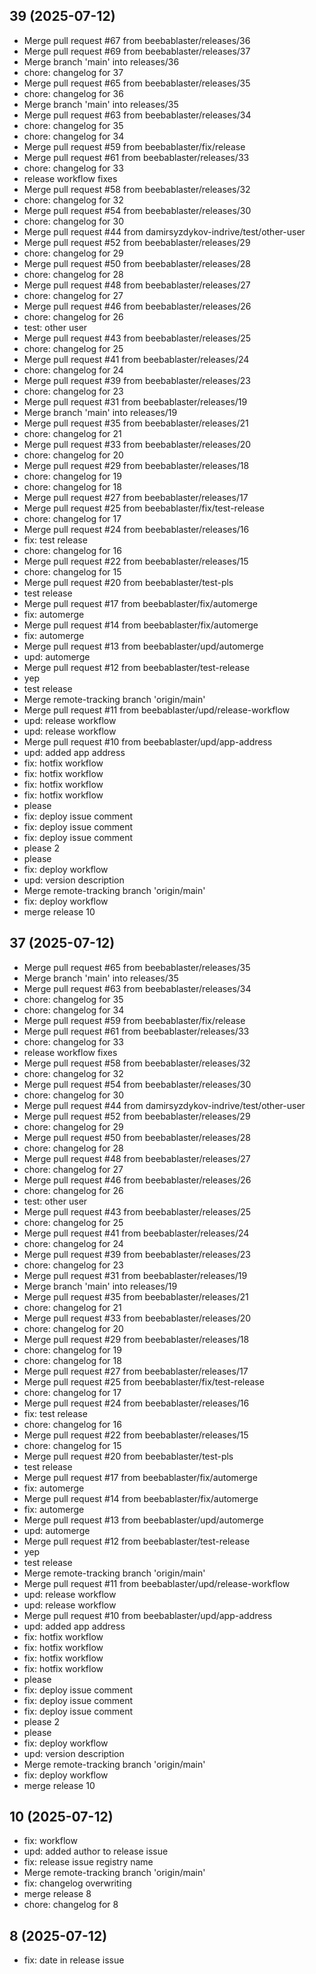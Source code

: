 ## 39 (2025-07-12)
- Merge pull request #67 from beebablaster/releases/36
- Merge pull request #69 from beebablaster/releases/37
- Merge branch 'main' into releases/36
- chore: changelog for 37
- Merge pull request #65 from beebablaster/releases/35
- chore: changelog for 36
- Merge branch 'main' into releases/35
- Merge pull request #63 from beebablaster/releases/34
- chore: changelog for 35
- chore: changelog for 34
- Merge pull request #59 from beebablaster/fix/release
- Merge pull request #61 from beebablaster/releases/33
- chore: changelog for 33
- release workflow fixes
- Merge pull request #58 from beebablaster/releases/32
- chore: changelog for 32
- Merge pull request #54 from beebablaster/releases/30
- chore: changelog for 30
- Merge pull request #44 from damirsyzdykov-indrive/test/other-user
- Merge pull request #52 from beebablaster/releases/29
- chore: changelog for 29
- Merge pull request #50 from beebablaster/releases/28
- chore: changelog for 28
- Merge pull request #48 from beebablaster/releases/27
- chore: changelog for 27
- Merge pull request #46 from beebablaster/releases/26
- chore: changelog for 26
- test: other user
- Merge pull request #43 from beebablaster/releases/25
- chore: changelog for 25
- Merge pull request #41 from beebablaster/releases/24
- chore: changelog for 24
- Merge pull request #39 from beebablaster/releases/23
- chore: changelog for 23
- Merge pull request #31 from beebablaster/releases/19
- Merge branch 'main' into releases/19
- Merge pull request #35 from beebablaster/releases/21
- chore: changelog for 21
- Merge pull request #33 from beebablaster/releases/20
- chore: changelog for 20
- Merge pull request #29 from beebablaster/releases/18
- chore: changelog for 19
- chore: changelog for 18
- Merge pull request #27 from beebablaster/releases/17
- Merge pull request #25 from beebablaster/fix/test-release
- chore: changelog for 17
- Merge pull request #24 from beebablaster/releases/16
- fix: test release
- chore: changelog for 16
- Merge pull request #22 from beebablaster/releases/15
- chore: changelog for 15
- Merge pull request #20 from beebablaster/test-pls
- test release
- Merge pull request #17 from beebablaster/fix/automerge
- fix: automerge
- Merge pull request #14 from beebablaster/fix/automerge
- fix: automerge
- Merge pull request #13 from beebablaster/upd/automerge
- upd: automerge
- Merge pull request #12 from beebablaster/test-release
- yep
- test release
- Merge remote-tracking branch 'origin/main'
- Merge pull request #11 from beebablaster/upd/release-workflow
- upd: release workflow
- upd: release workflow
- Merge pull request #10 from beebablaster/upd/app-address
- upd: added app address
- fix: hotfix workflow
- fix: hotfix workflow
- fix: hotfix workflow
- fix: hotfix workflow
- please
- fix: deploy issue comment
- fix: deploy issue comment
- fix: deploy issue comment
- please 2
- please
- fix: deploy workflow
- upd: version description
- Merge remote-tracking branch 'origin/main'
- fix: deploy workflow
- merge release 10

## 37 (2025-07-12)
- Merge pull request #65 from beebablaster/releases/35
- Merge branch 'main' into releases/35
- Merge pull request #63 from beebablaster/releases/34
- chore: changelog for 35
- chore: changelog for 34
- Merge pull request #59 from beebablaster/fix/release
- Merge pull request #61 from beebablaster/releases/33
- chore: changelog for 33
- release workflow fixes
- Merge pull request #58 from beebablaster/releases/32
- chore: changelog for 32
- Merge pull request #54 from beebablaster/releases/30
- chore: changelog for 30
- Merge pull request #44 from damirsyzdykov-indrive/test/other-user
- Merge pull request #52 from beebablaster/releases/29
- chore: changelog for 29
- Merge pull request #50 from beebablaster/releases/28
- chore: changelog for 28
- Merge pull request #48 from beebablaster/releases/27
- chore: changelog for 27
- Merge pull request #46 from beebablaster/releases/26
- chore: changelog for 26
- test: other user
- Merge pull request #43 from beebablaster/releases/25
- chore: changelog for 25
- Merge pull request #41 from beebablaster/releases/24
- chore: changelog for 24
- Merge pull request #39 from beebablaster/releases/23
- chore: changelog for 23
- Merge pull request #31 from beebablaster/releases/19
- Merge branch 'main' into releases/19
- Merge pull request #35 from beebablaster/releases/21
- chore: changelog for 21
- Merge pull request #33 from beebablaster/releases/20
- chore: changelog for 20
- Merge pull request #29 from beebablaster/releases/18
- chore: changelog for 19
- chore: changelog for 18
- Merge pull request #27 from beebablaster/releases/17
- Merge pull request #25 from beebablaster/fix/test-release
- chore: changelog for 17
- Merge pull request #24 from beebablaster/releases/16
- fix: test release
- chore: changelog for 16
- Merge pull request #22 from beebablaster/releases/15
- chore: changelog for 15
- Merge pull request #20 from beebablaster/test-pls
- test release
- Merge pull request #17 from beebablaster/fix/automerge
- fix: automerge
- Merge pull request #14 from beebablaster/fix/automerge
- fix: automerge
- Merge pull request #13 from beebablaster/upd/automerge
- upd: automerge
- Merge pull request #12 from beebablaster/test-release
- yep
- test release
- Merge remote-tracking branch 'origin/main'
- Merge pull request #11 from beebablaster/upd/release-workflow
- upd: release workflow
- upd: release workflow
- Merge pull request #10 from beebablaster/upd/app-address
- upd: added app address
- fix: hotfix workflow
- fix: hotfix workflow
- fix: hotfix workflow
- fix: hotfix workflow
- please
- fix: deploy issue comment
- fix: deploy issue comment
- fix: deploy issue comment
- please 2
- please
- fix: deploy workflow
- upd: version description
- Merge remote-tracking branch 'origin/main'
- fix: deploy workflow
- merge release 10

## 10 (2025-07-12)
- fix: workflow
- upd: added author to release issue
- fix: release issue registry name
- Merge remote-tracking branch 'origin/main'
- fix: changelog overwriting
- merge release 8
- chore: changelog for 8

## 8 (2025-07-12)
- fix: date in release issue

